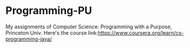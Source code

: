 # Programming-PU
My assignments of Computer Science: Programming with a Purpose, Princeton Univ.
  Here's the course link:https://www.coursera.org/learn/cs-programming-java/
